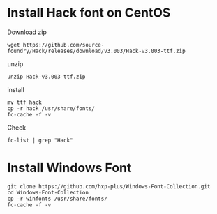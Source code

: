 # Install Hack font on CentOS

Download zip

```
wget https://github.com/source-foundry/Hack/releases/download/v3.003/Hack-v3.003-ttf.zip
```

unzip

```
unzip Hack-v3.003-ttf.zip 
```

install

```
mv ttf hack
cp -r hack /usr/share/fonts/
fc-cache -f -v
```

Check

```
fc-list | grep "Hack"
```

# Install Windows Font

```
git clone https://github.com/hxp-plus/Windows-Font-Collection.git
cd Windows-Font-Collection
cp -r winfonts /usr/share/fonts/
fc-cache -f -v
```







 
